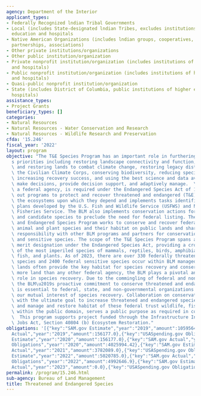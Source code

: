 ```yaml
---
agency: Department of the Interior
applicant_types:
- Federally Recognized lndian Tribal Governments
- Local (includes State-designated lndian Tribes, excludes institutions of higher
  education and hospitals
- Native American Organizations (includes lndian groups, cooperatives, corporations,
  partnerships, associations)
- Other private institutions/organizations
- Other public institution/organization
- Private nonprofit institution/organization (includes institutions of higher education
  and hospitals)
- Public nonprofit institution/organization (includes institutions of higher education
  and hospitals)
- Quasi-public nonprofit institution/organization
- State (includes District of Columbia, public institutions of higher education and
  hospitals)
assistance_types:
- Project Grants
beneficiary_types: []
categories:
- Natural Resources
- Natural Resources - Water Conservation and Research
- Natural Resources - Wildlife Research and Preservation
cfda: '15.246'
fiscal_year: '2022'
layout: program
objective: "The T&E Species Program has an important role in furthering the Administration\u2019\
  s priorities including restoring landscape connectivity and function, conserving\
  \ and restoring lands to combat climate change, restoring legacy disturbances, supporting\
  \ the Civilian Climate Corps, conserving biodiversity, reducing species\u2019 extinctions,\
  \ increasing recovery success, and using the best science and data available to\
  \ make decisions, provide decision support, and adaptively manage.  \nThe BLM, as\
  \ a federal agency, is required under the Endangered Species Act of 1973 to carry\
  \ out programs to protect and recover threatened and endangered (T&E) species and\
  \ the ecosystems upon which they depend and implements tasks identified in T&E recovery\
  \ plans developed by the U.S. Fish and Wildlife Service (USFWS) and National Marine\
  \ Fisheries Service. The BLM also implements conservation actions for sensitive\
  \ and candidate species to preclude the need for federal listing. The Threatened\
  \ and Endangered Species Program works to conserve and recover federally-listed\
  \ animal and plant species and their habitat on public lands and shares cooperative\
  \ responsibility with other BLM programs and partners for conservation of candidate\
  \ and sensitive species. The scope of the T&E Species Program spans all taxa that\
  \ merit designation under the Endangered Species Act, providing a cross section\
  \ of the most imperiled species of mammals, reptiles, birds, amphibians, invertebrates,\
  \ fish, and plants. As of 2023, there are over 330 federally threatened and endangered\
  \ species and 2400 federal sensitive species occur within BLM managed lands. Public\
  \ lands often provide the key habitat for species recovery and conservation. Managing\
  \ more land than any other federal agency, the BLM plays a pivotal and substantive\
  \ role in species recovery. Due to the commingling of federal and nonfederal lands,\
  \ the BLM\u2019s proactive commitment to conserve threatened and endangered species\
  \ is essential to federal, state, and non-governmental organizations in meeting\
  \ our mutual interest of species recovery. Collaboration on conservation endeavors\
  \ with the ultimate goal to increase threatened and endangered species populations\
  \ and manage and restore habitat of these federal trust wildlife, fish and plants\
  \ within the public domain, serves a public purpose as required in cooperative agreements.\
  \  This program supports project funded through the Infrastructure Investment and\
  \ Jobs Act, Section 40804 (b) Ecosystem Restoration."
obligations: '[{"key":"SAM.gov Estimate","year":"2019","amount":1059564.0},{"key":"SAM.gov
  Actual","year":"2019","amount":156177.0},{"key":"USASpending.gov Obligations","year":"2019","amount":1561177.69},{"key":"SAM.gov
  Estimate","year":"2020","amount":156177.0},{"key":"SAM.gov Actual","year":"2020","amount":3782090.0},{"key":"USASpending.gov
  Obligations","year":"2020","amount":4025994.42},{"key":"SAM.gov Estimate","year":"2021","amount":3782089.0},{"key":"SAM.gov
  Actual","year":"2021","amount":3782089.0},{"key":"USASpending.gov Obligations","year":"2021","amount":4866442.75},{"key":"SAM.gov
  Estimate","year":"2022","amount":5020785.0},{"key":"SAM.gov Actual","year":"2022","amount":2246669.0},{"key":"USASpending.gov
  Obligations","year":"2022","amount":4992646.9},{"key":"SAM.gov Estimate","year":"2023","amount":943025.0},{"key":"SAM.gov
  Actual","year":"2023","amount":0.0},{"key":"USASpending.gov Obligations","year":"2023","amount":2461325.36}]'
permalink: /program/15.246.html
sub-agency: Bureau of Land Management
title: Threatened and Endangered Species
---
```

